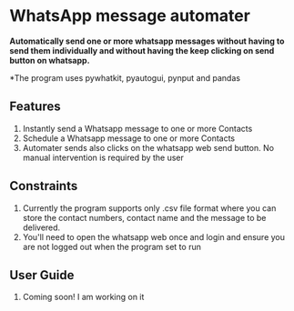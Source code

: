 
# WhatsApp message automater

**Automatically send one or more whatsapp messages without having to send them individually and without having the keep clicking on send button on whatsapp.**

*The program uses pywhatkit, pyautogui, pynput and pandas

## Features

1. Instantly send a Whatsapp message to one or more Contacts
2. Schedule a Whatsapp message to one or more Contacts
3. Automater sends also clicks on the whatsapp web send button. No manual intervention is required by the user

## Constraints
1. Currently the program supports only .csv file format where you can store the contact numbers, contact name and the message to be delivered. 
2. You'll need to open the whatsapp web once and login and ensure you are not logged out when the program set to run


## User Guide
1. Coming soon! I am working on it

